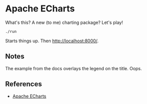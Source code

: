 # Apache ECharts

What's this? A new (to me) charting package? Let's play!

    ./run

Starts things up. Then [http://localhost:8000/](browse).

## Notes

The example from the docs overlays the legend on the title. Oops.

## References

* [Apache ECharts](https://echarts.apache.org/)
